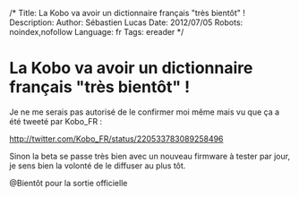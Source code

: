 /*
Title: La Kobo va avoir un dictionnaire français "très bientôt" !
Description: 
Author: Sébastien Lucas
Date: 2012/07/05
Robots: noindex,nofollow
Language: fr
Tags: ereader
*/
# La Kobo va avoir un dictionnaire français "très bientôt" !

Je ne me serais pas autorisé de le confirmer moi même mais vu que ça a été tweeté par Kobo_FR :

http://twitter.com/Kobo_FR/status/220533783089258496

Sinon la beta se passe très bien avec un nouveau firmware à tester par jour, je sens bien la volonté de le diffuser au plus tôt.

@Bientôt pour la sortie officielle


